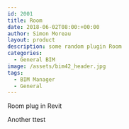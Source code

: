 ```yaml
---
id: 2001
title: Room
date: 2018-06-02T08:00:+00:00
author: Simon Moreau
layout: product
description: some random plugin Room
categories:
  - General BIM
image: /assets/bim42_header.jpg
tags:
  - BIM Manager
  - General
---
```

Room plug in Revit

Another ttest
